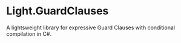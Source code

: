 # Light.GuardClauses
A lightsweight library for expressive Guard Clauses with conditional compilation in C#.
